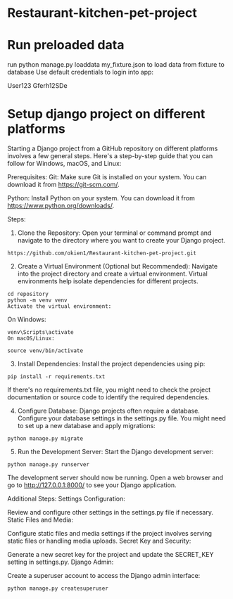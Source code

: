 # Restaurant-kitchen-pet-project
# Run preloaded data
 run python manage.py loaddata my_fixture.json to load data from fixture to database
 Use default credentials to login into app:
 
 User123
 Gferh12SDe
# Setup django project on different platforms
Starting a Django project from a GitHub repository on different platforms involves a few general steps. Here's a step-by-step guide that you can follow for Windows, macOS, and Linux:


Prerequisites:
Git: Make sure Git is installed on your system. You can download it from https://git-scm.com/.

Python: Install Python on your system. You can download it from https://www.python.org/downloads/.

Steps:
1. Clone the Repository:
Open your terminal or command prompt and navigate to the directory where you want to create your Django project.


```
https://github.com/okien1/Restaurant-kitchen-pet-project.git

```

2. Create a Virtual Environment (Optional but Recommended):
Navigate into the project directory and create a virtual environment. Virtual environments help isolate dependencies for different projects.

```
cd repository
python -m venv venv
Activate the virtual environment:
```
On Windows:
```
venv\Scripts\activate
On macOS/Linux:
```
```
source venv/bin/activate
```
3. Install Dependencies:
Install the project dependencies using pip:

```
pip install -r requirements.txt
```
If there's no requirements.txt file, you might need to check the project documentation or source code to identify the required dependencies.


4. Configure Database:
Django projects often require a database. Configure your database settings in the settings.py file. You might need to set up a new database and apply migrations:

```
python manage.py migrate
```
5. Run the Development Server:
Start the Django development server:

```
python manage.py runserver
```
The development server should now be running. Open a web browser and go to http://127.0.0.1:8000/ to see your Django application.

Additional Steps:
Settings Configuration:

Review and configure other settings in the settings.py file if necessary.
Static Files and Media:

Configure static files and media settings if the project involves serving static files or handling media uploads.
Secret Key and Security:

Generate a new secret key for the project and update the SECRET_KEY setting in settings.py.
Django Admin:

Create a superuser account to access the Django admin interface:

```
python manage.py createsuperuser
```

